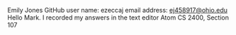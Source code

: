 Emily Jones
GitHub user name: ezeccaj
email address: ej458917@ohio.edu
Hello Mark. I recorded my answers in the text editor Atom
CS 2400, Section 107
